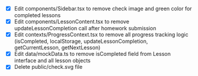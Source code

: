 - [x] Edit components/Sidebar.tsx to remove check image and green color for completed lessons
- [x] Edit components/LessonContent.tsx to remove updateLessonCompletion call after homework submission
- [x] Edit contexts/ProgressContext.tsx to remove all progress tracking logic (isCompleted, localStorage, updateLessonCompletion, getCurrentLesson, getNextLesson)
- [x] Edit data/mockData.ts to remove isCompleted field from Lesson interface and all lesson objects
- [x] Delete public/check.svg file
